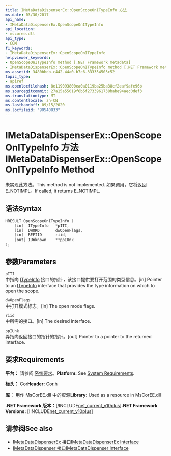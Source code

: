 ```yaml
---
title: IMetaDataDispenserEx::OpenScopeOnITypeInfo 方法
ms.date: 03/30/2017
api_name:
- IMetaDataDispenserEx.OpenScopeOnITypeInfo
api_location:
- mscoree.dll
api_type:
- COM
f1_keywords:
- IMetaDataDispenserEx::OpenScopeOnITypeInfo
helpviewer_keywords:
- OpenScopeOnITypeInfo method [.NET Framework metadata]
- IMetaDataDispenserEx::OpenScopeOnITypeInfo method [.NET Framework metadata]
ms.assetid: 3480bbdb-c442-44a0-b7c6-333354503c52
topic_type:
- apiref
ms.openlocfilehash: 8e119093800ea0a0119ba25ba38cf2eaf9afe96b
ms.sourcegitcommit: 27a15a55019f6b5f2733961738babe94aec0def3
ms.translationtype: MT
ms.contentlocale: zh-CN
ms.lasthandoff: 09/15/2020
ms.locfileid: "90540833"
---
```

# <a name="imetadatadispenserexopenscopeonitypeinfo-method"></a><span data-ttu-id="8cc01-102">IMetaDataDispenserEx::OpenScopeOnITypeInfo 方法</span><span class="sxs-lookup"><span data-stu-id="8cc01-102">IMetaDataDispenserEx::OpenScopeOnITypeInfo Method</span></span>
<span data-ttu-id="8cc01-103">未实现此方法。</span><span class="sxs-lookup"><span data-stu-id="8cc01-103">This method is not implemented.</span></span> <span data-ttu-id="8cc01-104">如果调用，它将返回 E_NOTIMPL。</span><span class="sxs-lookup"><span data-stu-id="8cc01-104">If called, it returns E_NOTIMPL.</span></span>  
  
## <a name="syntax"></a><span data-ttu-id="8cc01-105">语法</span><span class="sxs-lookup"><span data-stu-id="8cc01-105">Syntax</span></span>  
  
```cpp  
HRESULT OpenScopeOnITypeInfo (  
    [in]  ITypeInfo   *pITI,  
    [in]  DWORD       dwOpenFlags,  
    [in]  REFIID      riid,  
    [out] IUnknown    **ppIUnk  
);  
```  
  
## <a name="parameters"></a><span data-ttu-id="8cc01-106">参数</span><span class="sxs-lookup"><span data-stu-id="8cc01-106">Parameters</span></span>  
 `pITI`  
 <span data-ttu-id="8cc01-107">中指向 [ITypeInfo](/previous-versions/windows/desktop/api/oaidl/nn-oaidl-itypeinfo) 接口的指针，该接口提供要打开范围的类型信息。</span><span class="sxs-lookup"><span data-stu-id="8cc01-107">[in] Pointer to an [ITypeInfo](/previous-versions/windows/desktop/api/oaidl/nn-oaidl-itypeinfo) interface that provides the type information on which to open the scope.</span></span>  
  
 `dwOpenFlags`  
 <span data-ttu-id="8cc01-108">中打开模式标志。</span><span class="sxs-lookup"><span data-stu-id="8cc01-108">[in] The open mode flags.</span></span>  
  
 `riid`  
 <span data-ttu-id="8cc01-109">中所需的接口。</span><span class="sxs-lookup"><span data-stu-id="8cc01-109">[in] The desired interface.</span></span>  
  
 `ppIUnk`  
 <span data-ttu-id="8cc01-110">弄指向返回接口的指针的指针。</span><span class="sxs-lookup"><span data-stu-id="8cc01-110">[out] Pointer to a pointer to the returned interface.</span></span>  
  
## <a name="requirements"></a><span data-ttu-id="8cc01-111">要求</span><span class="sxs-lookup"><span data-stu-id="8cc01-111">Requirements</span></span>  
 <span data-ttu-id="8cc01-112">**平台：** 请参阅 [系统要求](../../get-started/system-requirements.md)。</span><span class="sxs-lookup"><span data-stu-id="8cc01-112">**Platform:** See [System Requirements](../../get-started/system-requirements.md).</span></span>  
  
 <span data-ttu-id="8cc01-113">**标头：** Cor</span><span class="sxs-lookup"><span data-stu-id="8cc01-113">**Header:** Cor.h</span></span>  
  
 <span data-ttu-id="8cc01-114">**库：** 用作 MsCorEE.dll 中的资源</span><span class="sxs-lookup"><span data-stu-id="8cc01-114">**Library:** Used as a resource in MsCorEE.dll</span></span>  
  
 <span data-ttu-id="8cc01-115">**.NET Framework 版本：**[!INCLUDE[net_current_v10plus](../../../../includes/net-current-v10plus-md.md)]</span><span class="sxs-lookup"><span data-stu-id="8cc01-115">**.NET Framework Versions:** [!INCLUDE[net_current_v10plus](../../../../includes/net-current-v10plus-md.md)]</span></span>  
  
## <a name="see-also"></a><span data-ttu-id="8cc01-116">请参阅</span><span class="sxs-lookup"><span data-stu-id="8cc01-116">See also</span></span>

- [<span data-ttu-id="8cc01-117">IMetaDataDispenserEx 接口</span><span class="sxs-lookup"><span data-stu-id="8cc01-117">IMetaDataDispenserEx Interface</span></span>](imetadatadispenserex-interface.md)
- [<span data-ttu-id="8cc01-118">IMetaDataDispenser 接口</span><span class="sxs-lookup"><span data-stu-id="8cc01-118">IMetaDataDispenser Interface</span></span>](imetadatadispenser-interface.md)

